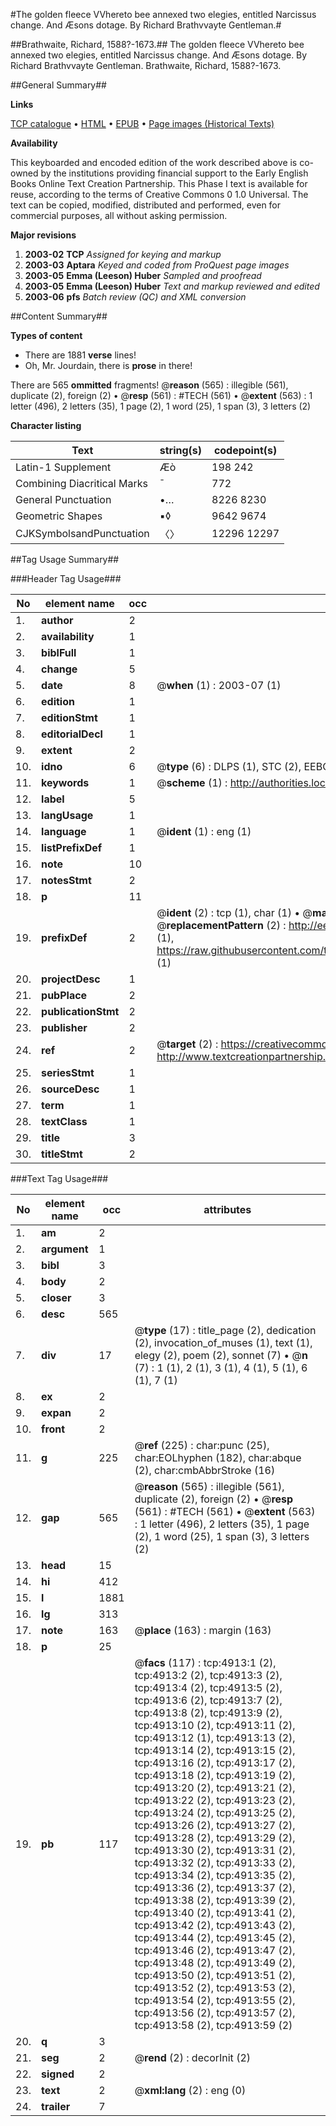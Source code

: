 #The golden fleece VVhereto bee annexed two elegies, entitled Narcissus change. And Æsons dotage. By Richard Brathvvayte Gentleman.#

##Brathwaite, Richard, 1588?-1673.##
The golden fleece VVhereto bee annexed two elegies, entitled Narcissus change. And Æsons dotage. By Richard Brathvvayte Gentleman.
Brathwaite, Richard, 1588?-1673.

##General Summary##

**Links**

[TCP catalogue](http://www.ota.ox.ac.uk/tcp/)  • 
[HTML](http://tei.it.ox.ac.uk/tcp/Texts-HTML/free/A16/A16662.html)  • 
[EPUB](http://tei.it.ox.ac.uk/tcp/Texts-EPUB/free/A16/A16662.epub) • 
[Page images (Historical Texts)](https://data.historicaltexts.jisc.ac.uk/view?pubId=eebo-99840411e&pageId=eebo-99840411e-4913-1)

**Availability**

This keyboarded and encoded edition of the
	       work described above is co-owned by the institutions
	       providing financial support to the Early English Books
	       Online Text Creation Partnership. This Phase I text is
	       available for reuse, according to the terms of Creative
	       Commons 0 1.0 Universal. The text can be copied,
	       modified, distributed and performed, even for
	       commercial purposes, all without asking permission.

**Major revisions**

1. __2003-02__ __TCP__ *Assigned for keying and markup*
1. __2003-03__ __Aptara__ *Keyed and coded from ProQuest page images*
1. __2003-05__ __Emma (Leeson) Huber__ *Sampled and proofread*
1. __2003-05__ __Emma (Leeson) Huber__ *Text and markup reviewed and edited*
1. __2003-06__ __pfs__ *Batch review (QC) and XML conversion*

##Content Summary##

**Types of content**

  * There are 1881 **verse** lines!
  * Oh, Mr. Jourdain, there is **prose** in there!

There are 565 **ommitted** fragments! 
 @__reason__ (565) : illegible (561), duplicate (2), foreign (2)  •  @__resp__ (561) : #TECH (561)  •  @__extent__ (563) : 1 letter (496), 2 letters (35), 1 page (2), 1 word (25), 1 span (3), 3 letters (2)

**Character listing**


|Text|string(s)|codepoint(s)|
|---|---|---|
|Latin-1 Supplement|Æò|198 242|
|Combining             Diacritical Marks|̄|772|
|General Punctuation|•…|8226 8230|
|Geometric Shapes|▪◊|9642 9674|
|CJKSymbolsandPunctuation|〈〉|12296 12297|

##Tag Usage Summary##

###Header Tag Usage###

|No|element name|occ|attributes|
|---|---|---|---|
|1.|__author__|2||
|2.|__availability__|1||
|3.|__biblFull__|1||
|4.|__change__|5||
|5.|__date__|8| @__when__ (1) : 2003-07 (1)|
|6.|__edition__|1||
|7.|__editionStmt__|1||
|8.|__editorialDecl__|1||
|9.|__extent__|2||
|10.|__idno__|6| @__type__ (6) : DLPS (1), STC (2), EEBO-CITATION (1), PROQUEST (1), VID (1)|
|11.|__keywords__|1| @__scheme__ (1) : http://authorities.loc.gov/ (1)|
|12.|__label__|5||
|13.|__langUsage__|1||
|14.|__language__|1| @__ident__ (1) : eng (1)|
|15.|__listPrefixDef__|1||
|16.|__note__|10||
|17.|__notesStmt__|2||
|18.|__p__|11||
|19.|__prefixDef__|2| @__ident__ (2) : tcp (1), char (1)  •  @__matchPattern__ (2) : ([0-9\-]+):([0-9IVX]+) (1), (.+) (1)  •  @__replacementPattern__ (2) : http://eebo.chadwyck.com/downloadtiff?vid=$1&page=$2 (1), https://raw.githubusercontent.com/textcreationpartnership/Texts/master/tcpchars.xml#$1 (1)|
|20.|__projectDesc__|1||
|21.|__pubPlace__|2||
|22.|__publicationStmt__|2||
|23.|__publisher__|2||
|24.|__ref__|2| @__target__ (2) : https://creativecommons.org/publicdomain/zero/1.0/ (1), http://www.textcreationpartnership.org/docs/. (1)|
|25.|__seriesStmt__|1||
|26.|__sourceDesc__|1||
|27.|__term__|1||
|28.|__textClass__|1||
|29.|__title__|3||
|30.|__titleStmt__|2||


###Text Tag Usage###

|No|element name|occ|attributes|
|---|---|---|---|
|1.|__am__|2||
|2.|__argument__|1||
|3.|__bibl__|3||
|4.|__body__|2||
|5.|__closer__|3||
|6.|__desc__|565||
|7.|__div__|17| @__type__ (17) : title_page (2), dedication (2), invocation_of_muses (1), text (1), elegy (2), poem (2), sonnet (7)  •  @__n__ (7) : 1 (1), 2 (1), 3 (1), 4 (1), 5 (1), 6 (1), 7 (1)|
|8.|__ex__|2||
|9.|__expan__|2||
|10.|__front__|2||
|11.|__g__|225| @__ref__ (225) : char:punc (25), char:EOLhyphen (182), char:abque (2), char:cmbAbbrStroke (16)|
|12.|__gap__|565| @__reason__ (565) : illegible (561), duplicate (2), foreign (2)  •  @__resp__ (561) : #TECH (561)  •  @__extent__ (563) : 1 letter (496), 2 letters (35), 1 page (2), 1 word (25), 1 span (3), 3 letters (2)|
|13.|__head__|15||
|14.|__hi__|412||
|15.|__l__|1881||
|16.|__lg__|313||
|17.|__note__|163| @__place__ (163) : margin (163)|
|18.|__p__|25||
|19.|__pb__|117| @__facs__ (117) : tcp:4913:1 (2), tcp:4913:2 (2), tcp:4913:3 (2), tcp:4913:4 (2), tcp:4913:5 (2), tcp:4913:6 (2), tcp:4913:7 (2), tcp:4913:8 (2), tcp:4913:9 (2), tcp:4913:10 (2), tcp:4913:11 (2), tcp:4913:12 (1), tcp:4913:13 (2), tcp:4913:14 (2), tcp:4913:15 (2), tcp:4913:16 (2), tcp:4913:17 (2), tcp:4913:18 (2), tcp:4913:19 (2), tcp:4913:20 (2), tcp:4913:21 (2), tcp:4913:22 (2), tcp:4913:23 (2), tcp:4913:24 (2), tcp:4913:25 (2), tcp:4913:26 (2), tcp:4913:27 (2), tcp:4913:28 (2), tcp:4913:29 (2), tcp:4913:30 (2), tcp:4913:31 (2), tcp:4913:32 (2), tcp:4913:33 (2), tcp:4913:34 (2), tcp:4913:35 (2), tcp:4913:36 (2), tcp:4913:37 (2), tcp:4913:38 (2), tcp:4913:39 (2), tcp:4913:40 (2), tcp:4913:41 (2), tcp:4913:42 (2), tcp:4913:43 (2), tcp:4913:44 (2), tcp:4913:45 (2), tcp:4913:46 (2), tcp:4913:47 (2), tcp:4913:48 (2), tcp:4913:49 (2), tcp:4913:50 (2), tcp:4913:51 (2), tcp:4913:52 (2), tcp:4913:53 (2), tcp:4913:54 (2), tcp:4913:55 (2), tcp:4913:56 (2), tcp:4913:57 (2), tcp:4913:58 (2), tcp:4913:59 (2)|
|20.|__q__|3||
|21.|__seg__|2| @__rend__ (2) : decorInit (2)|
|22.|__signed__|2||
|23.|__text__|2| @__xml:lang__ (2) : eng (0)|
|24.|__trailer__|7||
